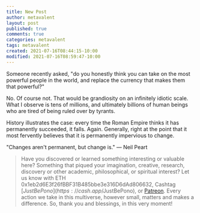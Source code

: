 ```yaml
---
title: New Post
author: metavalent
layout: post
published: true
comments: true
categories: metavalent
tags: metavalent
created: 2021-07-16T08:44:15-10:00
modified: 2021-07-16T08:59:47-10:00
---
```


Someone recently asked, "do you honestly think you can take on the most powerful people in the world, and replace the currency that makes them that powerful?"

No. Of course not. That would be grandiosity on an infinitely idiotic scale. What I observe is tens of millions, and ultimately billions of human beings who are tired of being ruled over by tyrants.

History illustrates the case: every time the Roman Empire thinks it has permanently succeeded, it falls. Again. Generally, right at the point that it most fervently believes that it is permanently impervious to change.

"Changes aren't permanent, but change is." &mdash; Neil Peart

<!-- 
Watch [Can Bitcoin Become the World's Money? A SOHO Forum Debate](https://youtu.be/Ky7lB_tKVz0) if the embed below does not behave nicely. 

<div class="embed-container"><iframe width="560" height="315" src="https://www.youtube.com/embed/Ky7lB_tKVz0" title="YouTube video player" frameborder="0" allow="accelerometer; autoplay; clipboard-write; encrypted-media; gyroscope; picture-in-picture" allowfullscreen></iframe></div>
-->

> Have you discovered or learned something interesting or valuable here? Something that piqued your imagination, creative, research, discovery or other academic, philosophical, or spiritual interest? Let us know with ETH 0x1eb2d6E3f26fBBF31B485bbe3e316D6dAd806632, Cashtag [$JustBePono](https://cash.app/$JustBePono), or [Patreon](https://patreon.com/metavalent). Every action we take in this multiverse, however small, matters and makes a difference. So, thank you and blessings, in this very moment!

